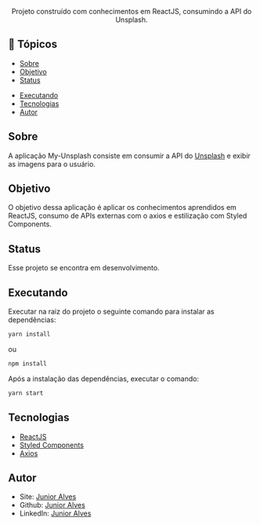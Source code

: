 <!-- Obrigado por ter aberto esse Readme, qualquer duvida, entre em contato nos links no final desse README. -->

<p align="center">
    Projeto construído com conhecimentos em ReactJS, consumindo a API do Unsplash.
    <br>
</p>

## 📝 Tópicos

- [Sobre](#about)
- [Objetivo](#purpose)
- [Status](#status)
<!-- - [Preview](#preview) -->
- [Executando](#running)
- [Tecnologias](#techs)
- [Autor](#author)

## Sobre <a name="about"></a>

A aplicação My-Unsplash consiste em consumir a API do [Unsplash](https://unsplash.com/) e exibir as imagens para o usuário.

## Objetivo <a name="purpose"></a>

O objetivo dessa aplicação é aplicar os conhecimentos aprendidos em ReactJS, consumo de APIs externas com o axios e estilização com Styled Components.

## Status <a name="status"></a>

Esse projeto se encontra em desenvolvimento.

<!-- ## Preview <a name="purpose"></a> -->

## Executando <a name="running"></a>

Executar na raiz do projeto o seguinte comando para instalar as dependências:

```sh
yarn install
```

ou

```sh
npm install
```

Após a instalação das dependências, executar o comando:

```sh
yarn start
```

## Tecnologias <a name="techs"></a>

- [ReactJS](https://reactjs.org/)
- [Styled Components](https://styled-components.com/)
- [Axios](https://github.com/axios/axios)

## Autor <a name="author"></a>

- Site: [Junior Alves](https://alvesjunior.netlify.app/)
- Github: [Junior Alves](https://github.com/jjunior96/)
- LinkedIn: [Junior Alves](https://www.linkedin.com/in/junior-alves-b66a10127/)
